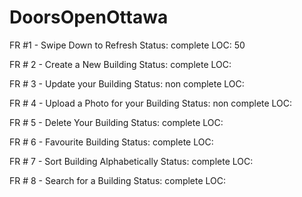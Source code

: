 # DoorsOpenOttawa
FR #1 - Swipe Down to Refresh
    Status: complete
    LOC: 50

FR # 2 - Create a New Building
    Status: complete
    LOC: 

FR # 3 - Update your Building
    Status: non complete
    LOC: 

FR # 4 - Upload a Photo for your Building 
    Status:  non complete
    LOC: 

FR # 5 - Delete Your Building
    Status: complete
    LOC: 

FR # 6 - Favourite Building
    Status: complete
    LOC: 

FR # 7 - Sort Building Alphabetically
    Status: complete
    LOC: 

FR # 8 - Search for a Building
    Status: complete
    LOC: 

